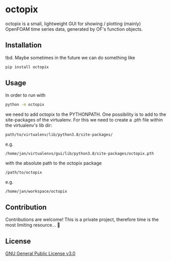 # octopix
octopix is a small, lightweight GUI for showing / plotting (mainly) OpenFOAM time series data, generated by OF's function objects.

## Installation

tbd. Maybe sometimes in the future we can do something like

```bash
pip install octopix
```

## Usage

In order to run with
 
```bash
python -m octopix
```

we need to add octopix to the PYTHONPATH. One possibility is to add to the site-packages of the virtualenv.
For this we need to create a .pth file within the virtualenv's lib dir: 

`path/to/virtualenv/lib/python3.8/site-packages/`

e.g.

`/home/jan/virtualenvs/gui/lib/python3.8/site-packages/octopix.pth`

with the absolute path to the octopix package

`/path/to/octopix`

e.g.

`/home/jan/workspace/octopix`



## Contribution

Contributions are welcome! This is a private project, therefore time is the most limiting resource... :children_crossing:

## License

[GNU General Public License v3.0](https://github.com/kaufmann-jan/octopix/blob/main/LICENSE)


